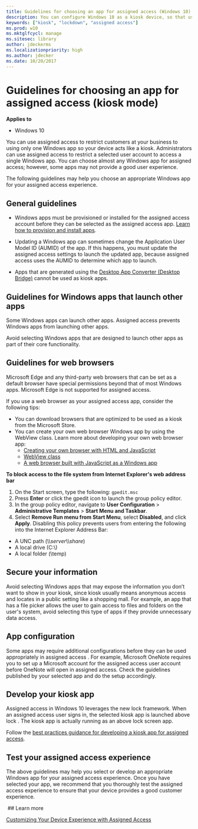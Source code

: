 ```yaml
---
title: Guidelines for choosing an app for assigned access (Windows 10)
description: You can configure Windows 10 as a kiosk device, so that users can only interact with a single app.
keywords: ["kiosk", "lockdown", "assigned access"]
ms.prod: w10
ms.mktglfcycl: manage
ms.sitesec: library
author: jdeckerms
ms.localizationpriority: high
ms.author: jdecker
ms.date: 10/20/2017
---
```


# Guidelines for choosing an app for assigned access (kiosk mode)


**Applies to**

-   Windows 10


You can use assigned access to restrict customers at your business to using only one Windows app so your device acts like a kiosk.  Administrators can use assigned access to restrict a selected user account to access a single Windows app. You can choose almost any Windows app for assigned access; however, some apps may not provide a good user experience.

The following guidelines may help you choose an appropriate Windows app for your assigned access experience.

## General guidelines

- Windows apps must be provisioned or installed for the assigned access account before they can be selected as the assigned access app. [Learn how to provision and install apps](https://msdn.microsoft.com/library/windows/hardware/mt228170.aspx#install_your_apps). 

- Updating a Windows app can sometimes change the Application User Model ID (AUMID) of the app. If this happens, you must update the assigned access settings to launch the updated app, because assigned access uses the AUMID to determine which app to launch. 

- Apps that are generated using the [Desktop App Converter (Desktop Bridge)](https://docs.microsoft.com/windows/uwp/porting/desktop-to-uwp-run-desktop-app-converter) cannot be used as kiosk apps.




## Guidelines for Windows apps that launch other apps

Some Windows apps can launch other apps. Assigned access prevents Windows apps from launching other apps. 

Avoid selecting Windows apps that are designed to launch other apps as part of their core functionality.  

## Guidelines for web browsers

Microsoft Edge and any third-party web browsers that can be set as a default browser have special permissions beyond that of most Windows apps. Microsoft Edge is not supported for assigned access.

If you use a web browser as your assigned access app, consider the following tips: 

- You can download browsers that are optimized to be used as a kiosk from the Microsoft Store.
- You can create your own web browser Windows app by using the WebView class. Learn more about developing your own web browser app:
   - [Creating your own browser with HTML and JavaScript](https://blogs.windows.com/msedgedev/2015/08/27/creating-your-own-browser-with-html-and-javascript/) 
   - [WebView class](https://msdn.microsoft.com/library/windows/apps/windows.ui.xaml.controls.webview.aspx)
   - [A web browser built with JavaScript as a Windows app](https://github.com/MicrosoftEdge/JSBrowser/tree/v1.0)
 
**To block access to the file system from Internet Explorer's web address bar**
1.	On the Start screen, type the following:
    `gpedit.msc`
2.	Press **Enter** or click the gpedit icon to launch the group policy editor.
3.	In the group policy editor, navigate to **User Configuration** > **Administrative Templates** > **Start Menu and Taskbar**.
4.	Select **Remove Run menu from Start Menu**, select **Disabled**, and click **Apply**. Disabling this policy prevents users from entering the following into the Internet Explorer Address Bar:
   - A UNC path (\\\\*server*\\\\*share*)
   - A local drive (C:\\)
   - A local folder (\temp)


## Secure your information

Avoid selecting Windows apps that may expose the information you don’t want to show in your kiosk, since kiosk usually means anonymous access and locates in a public setting like a shopping mall. For example, an app that has a file picker allows the user to gain access to files and folders on the user's system, avoid selecting this type of apps if they provide unnecessary data access.

## App configuration

Some apps may require additional configurations before they can be used appropriately in assigned access . For example, Microsoft OneNote requires you to set up a Microsoft account for the assigned access user account before OneNote will open in assigned access. 
Check the guidelines published by your selected app and do the setup accordingly. 

## Develop your kiosk app

Assigned access in Windows 10 leverages the new lock framework. When an assigned access user signs in, the selected kiosk app is launched above lock  . The kiosk app is actually running as an above lock screen app. 

Follow the [best practices guidance for developing a kiosk app for assigned access](https://msdn.microsoft.com/library/windows/hardware/mt633799%28v=vs.85%29.aspx). 

## Test your assigned access experience

The above guidelines may help you select or develop an appropriate Windows app for your assigned access experience. Once you have selected your app, we recommend that you thoroughly test the assigned access experience to ensure that your device provides a good customer experience.

 ## Learn more

[Customizing Your Device Experience with Assigned Access](https://channel9.msdn.com/Events/Build/2016/P508)



 





